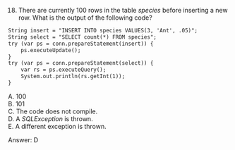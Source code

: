 18. There are currently 100 rows in the table *species* before inserting a new row.
    What is the output of the following code?


```markdown
String insert = "INSERT INTO species VALUES(3, 'Ant', .05)";
String select = "SELECT count(*) FROM species";
try (var ps = conn.prepareStatement(insert)) {
    ps.executeUpdate();
}
try (var ps = conn.prepareStatement(select)) {
    var rs = ps.executeQuery();
    System.out.println(rs.getInt(1));
}
```

A. 100  <br>
B. 101  <br>
C. The code does not compile. <br>
D. A *SQLException* is thrown. <br>
E. A different exception is thrown. <br>


Answer: D